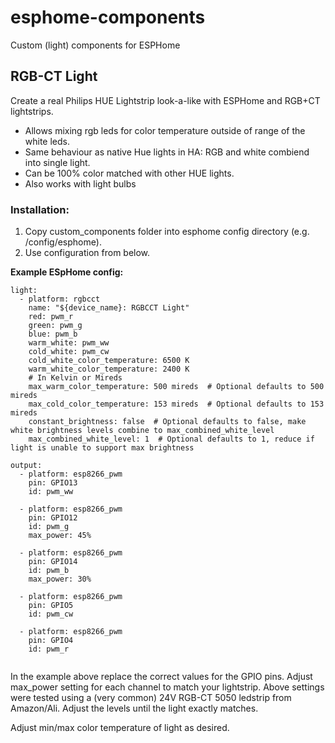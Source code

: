 # esphome-components
Custom (light) components for ESPHome


## RGB-CT Light
Create a real Philips HUE Lightstrip look-a-like with ESPHome and RGB+CT lightstrips.

- Allows mixing rgb leds for color temperature outside of range of the white leds.
- Same behaviour as native Hue lights in HA: RGB and white combiend into single light.
- Can be 100% color matched with other HUE lights.
- Also works with light bulbs

### Installation:
1. Copy custom_components folder into esphome config directory (e.g. /config/esphome).
2. Use configuration from below.

**Example ESpHome config:**

```
light:
  - platform: rgbcct
    name: "${device_name}: RGBCCT Light"
    red: pwm_r
    green: pwm_g
    blue: pwm_b
    warm_white: pwm_ww
    cold_white: pwm_cw
    cold_white_color_temperature: 6500 K
    warm_white_color_temperature: 2400 K
    # In Kelvin or Mireds
    max_warm_color_temperature: 500 mireds  # Optional defaults to 500 mireds
    max_cold_color_temperature: 153 mireds  # Optional defaults to 153 mireds
    constant_brightness: false  # Optional defaults to false, make white brightness levels combine to max_combined_white_level
    max_combined_white_level: 1  # Optional defaults to 1, reduce if light is unable to support max brightness

output:
  - platform: esp8266_pwm
    pin: GPIO13
    id: pwm_ww

  - platform: esp8266_pwm
    pin: GPIO12
    id: pwm_g
    max_power: 45%

  - platform: esp8266_pwm
    pin: GPIO14
    id: pwm_b
    max_power: 30%

  - platform: esp8266_pwm
    pin: GPIO5
    id: pwm_cw
    
  - platform: esp8266_pwm
    pin: GPIO4
    id: pwm_r
    
```

In the example above replace the correct values for the GPIO pins.
Adjust max_power setting for each channel to match your lightstrip.
Above settings were tested using a (very common) 24V RGB-CT 5050 ledstrip from Amazon/Ali.
Adjust the levels until the light exactly matches.

Adjust min/max color temperature of light as desired.
